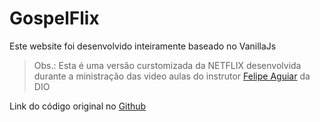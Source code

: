 # GospelFlix

Este website foi desenvolvido inteiramente baseado no VanillaJs

> Obs.: Esta é uma versão curstomizada da NETFLIX desenvolvida durante a ministração das video aulas do instrutor [Felipe Aguiar](https://github.com/felipeAguiarCode) da DIO

Link do código original no [Github](https://github.com/felipeAguiarCode/netflix-clone)
